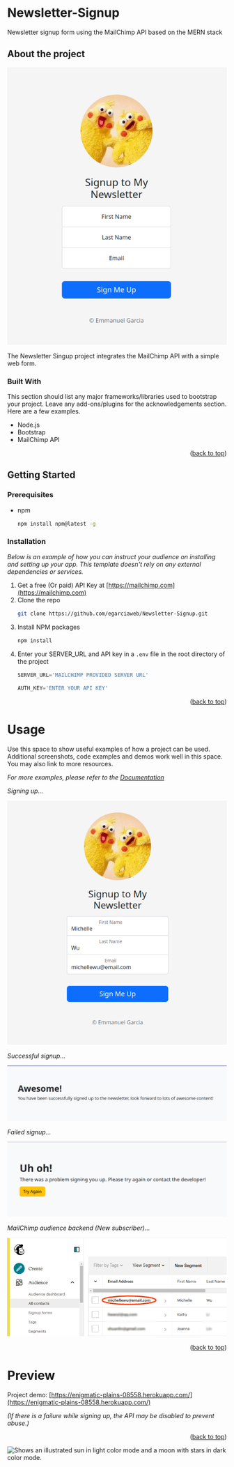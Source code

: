 <a name="readme-top"></a>

# Newsletter-Signup
Newsletter signup form using the MailChimp API based on the MERN stack

## About the project

![Signup Form](https://github.com/egarciaweb/Newsletter-Signup/blob/master/screenshots/Signup%20Form.png?raw=true)

The Newsletter Singup project integrates the MailChimp API with a simple web form.

### Built With

This section should list any major frameworks/libraries used to bootstrap your project. Leave any add-ons/plugins for the acknowledgements section. Here are a few examples.

* Node.js
* Bootstrap
* MailChimp API

<p align="right">(<a href="#readme-top">back to top</a>)</p>

## Getting Started

### Prerequisites

* npm
  ```sh
  npm install npm@latest -g
  ```

### Installation

_Below is an example of how you can instruct your audience on installing and setting up your app. This template doesn't rely on any external dependencies or services._

1. Get a free (Or paid) API Key at [https://mailchimp.com](https://mailchimp.com)
2. Clone the repo
   ```sh
   git clone https://github.com/egarciaweb/Newsletter-Signup.git
   ```
3. Install NPM packages
   ```sh
   npm install
   ```
4. Enter your SERVER_URL and API key in a `.env` file in the root directory of the project
   ```js
   SERVER_URL='MAILCHIMP PROVIDED SERVER URL'
   ```
   ```js
   AUTH_KEY='ENTER YOUR API KEY'
   ```
<p align="right">(<a href="#readme-top">back to top</a>)</p>

# Usage

Use this space to show useful examples of how a project can be used. Additional screenshots, code examples and demos work well in this space. You may also link to more resources.

_For more examples, please refer to the [Documentation](https://example.com)_

<!-- ### Signing up... -->
_Signing up..._

![Signup Form (Filled)](https://github.com/egarciaweb/Newsletter-Signup/blob/master/screenshots/Signup%20Form%20(Filled).png?raw=true)

<!-- ### Successful signup... -->
_Successful signup..._

![Success Page](https://github.com/egarciaweb/Newsletter-Signup/blob/master/screenshots/Success%20Page.png?raw=true)


<!-- ### Failed signup... -->
_Failed signup..._

![Failure Page](https://github.com/egarciaweb/Newsletter-Signup/blob/master/screenshots/Failure%20Page.png?raw=true)

<!-- ### MailChimp audience backend (New subscriber)... -->
_MailChimp audience backend (New subscriber)..._

![MailChimp Audience (New Subscriber)](https://github.com/egarciaweb/Newsletter-Signup/blob/master/screenshots/MailChimp%20Audience%20(New%20Subscriber).png?raw=true)

<p align="right">(<a href="#readme-top">back to top</a>)</p>

# Preview

Project demo: [https://enigmatic-plains-08558.herokuapp.com/](https://enigmatic-plains-08558.herokuapp.com/)

_(If there is a failure while signing up, the API may be disabled to prevent abuse.)_

<p align="right">(<a href="#readme-top">back to top</a>)</p>

<picture>
  <source media="(prefers-color-scheme: dark)" srcset="[(/screenshots/Signup Form.png)](https://github.com/egarciaweb/Newsletter-Signup/blob/master/screenshots/Signup%20Form.png?raw=true)">
  <source media="(prefers-color-scheme: light)" srcset="https://user-images.githubusercontent.com/25423296/163456779-a8556205-d0a5-45e2-ac17-42d089e3c3f8.png">
  <img alt="Shows an illustrated sun in light color mode and a moon with stars in dark color mode." src="https://user-images.githubusercontent.com/25423296/163456779-a8556205-d0a5-45e2-ac17-42d089e3c3f8.png">
</picture>
